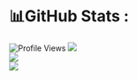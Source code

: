 # 📊GitHub Stats :
![Profile Views](https://komarev.com/ghpvc/?username=PhQuangMinh&color=brightgreen)
![](https://github-readme-stats.vercel.app/api?username=PhQuangMinh&theme=radical&hide_border=false&include_all_commits=false&count_private=false)<br/>
![](https://github-readme-streak-stats.herokuapp.com/?user=PhQuangMinh&theme=radical&hide_border=false)<br/>
![](https://github-readme-stats.vercel.app/api/top-langs/?username=PhQuangMinh&theme=radical&hide_border=false&include_all_commits=false&count_private=false&layout=compact)

